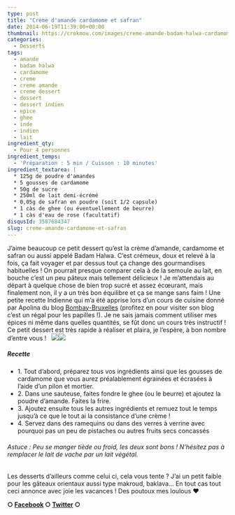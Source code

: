 ```yaml
---
type: post
title: "Crème d'amande cardamome et safran"
date: 2014-06-19T11:39:00+00:00
thumbnail: https://crokmou.com/images/creme-amande-badam-halwa-cardamome-safran.jpg
categories:
  - Desserts
tags:
  - amande
  - badam halwa
  - cardamome
  - creme
  - creme amande
  - creme dessert
  - dessert
  - dessert indien
  - epice
  - ghee
  - inde
  - indien
  - lait
ingredient_qty:
  - Pour 4 personnes
ingredient_temps:
  - 'Préparation : 5 min / Cuisson : 10 minutes'
ingredient_textarea: |
  * 125g de poudre d'amandes
  * 5 gousses de cardamome
  * 50g de sucre
  * 250ml de lait demi-écrémé
  * 0,05g de safran en poudre (soit 1/2 capsule)
  * 1 càs de ghee (ou éventuellement de beurre)
  * 1 càs d'eau de rose (facultatif)
disqusId: 3587684347
slug: creme-amande-cardamome-et-safran
---
```


J’aime beaucoup ce petit dessert qu’est la crème d’amande, cardamome et safran ou aussi appelé Badam Halwa. C’est crémeux, doux et relevé à la fois, ça fait voyager et par dessus tout ça change des gourmandises habituelles ! On pourrait presque comparer cela à de la semoule au lait, en bouche c’est un peu pâteux mais tellement délicieux ! Je m’attendais au départ à quelque chose de bien trop sucré et assez écœurant, mais finalement non, il y a un très bon équilibre et ça se mange sans faim ! Une petite recette Indienne qui m’a été apprise lors d’un cours de cuisine donné par Apolina du blog [Bombay-Bruxelles](http://bombay-bruxelles.blogspot.fr/) (profitez en pour visiter son blog c’est un régal pour les papilles !). Je ne sais jamais comment utiliser mes épices ni même dans quelles quantités, se fût donc un cours très instructif ! Ce petit dessert est très rapide à réaliser et plaira, je l’espère, à bon nombre d’entre vous !   ![](https://crokmou.com/images/creme-amande-badam-halwa-cardamome-safran-2_r8wyxz.jpg)![](https://crokmou.com/images/creme-amande-badam-halwa-cardamome-safran-1_vja0fu.jpg)

##### Recette

* 1\. Tout d’abord, préparez tous vos ingrédients ainsi que les gousses de cardamome que vous aurez préalablement égrainées et écrasées à l’aide d’un pilon et mortier.
* 2\. Dans une sauteuse, faites fondre le ghee (ou le beurre) et ajoutez la poudre d’amande. Faites la frire.
* 3\. Ajoutez ensuite tous les autres ingrédients et remuez tout le temps jusqu’à ce que le tout ai la consistance d’une crème !
* 4\. Servez dans des ramequins ou dans des verres à verrine avec pourquoi pas un peu de pistaches ou autres fruits secs concassés

###### Astuce : Peu se manger tiède ou froid, les deux sont bons ! N’hésitez pas à remplacer le lait de vache par un lait végétal.

Les desserts d’ailleurs comme celui ci, cela vous tente ? J’ai un petit faible pour les gâteaux orientaux aussi type makroud, baklava… En tout cas tout ceci annonce avec joie les vacances ! Des poutoux mes loulous ❤

**○ [Facebook](https://www.facebook.com/crokmou.blog) ○ [Twitter](https://twitter.com/Crokmou) ○**